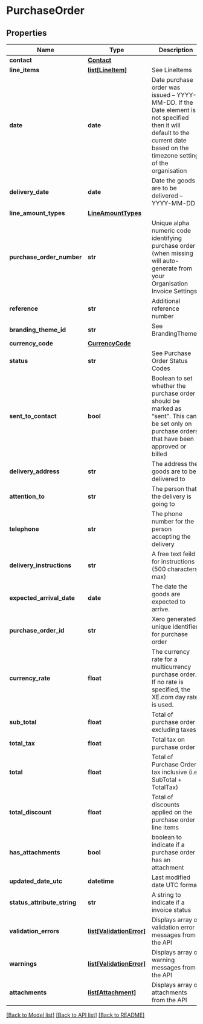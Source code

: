 # PurchaseOrder

## Properties
Name | Type | Description | Notes
------------ | ------------- | ------------- | -------------
**contact** | [**Contact**](Contact.md) |  | [optional] 
**line_items** | [**list[LineItem]**](LineItem.md) | See LineItems | [optional] 
**date** | **date** | Date purchase order was issued – YYYY-MM-DD. If the Date element is not specified then it will default to the current date based on the timezone setting of the organisation | [optional] 
**delivery_date** | **date** | Date the goods are to be delivered – YYYY-MM-DD | [optional] 
**line_amount_types** | [**LineAmountTypes**](LineAmountTypes.md) |  | [optional] 
**purchase_order_number** | **str** | Unique alpha numeric code identifying purchase order (when missing will auto-generate from your Organisation Invoice Settings) | [optional] 
**reference** | **str** | Additional reference number | [optional] 
**branding_theme_id** | **str** | See BrandingThemes | [optional] 
**currency_code** | [**CurrencyCode**](CurrencyCode.md) |  | [optional] 
**status** | **str** | See Purchase Order Status Codes | [optional] 
**sent_to_contact** | **bool** | Boolean to set whether the purchase order should be marked as “sent”. This can be set only on purchase orders that have been approved or billed | [optional] 
**delivery_address** | **str** | The address the goods are to be delivered to | [optional] 
**attention_to** | **str** | The person that the delivery is going to | [optional] 
**telephone** | **str** | The phone number for the person accepting the delivery | [optional] 
**delivery_instructions** | **str** | A free text feild for instructions (500 characters max) | [optional] 
**expected_arrival_date** | **date** | The date the goods are expected to arrive. | [optional] 
**purchase_order_id** | **str** | Xero generated unique identifier for purchase order | [optional] 
**currency_rate** | **float** | The currency rate for a multicurrency purchase order. If no rate is specified, the XE.com day rate is used. | [optional] 
**sub_total** | **float** | Total of purchase order excluding taxes | [optional] 
**total_tax** | **float** | Total tax on purchase order | [optional] 
**total** | **float** | Total of Purchase Order tax inclusive (i.e. SubTotal + TotalTax) | [optional] 
**total_discount** | **float** | Total of discounts applied on the purchase order line items | [optional] 
**has_attachments** | **bool** | boolean to indicate if a purchase order has an attachment | [optional] [default to False]
**updated_date_utc** | **datetime** | Last modified date UTC format | [optional] 
**status_attribute_string** | **str** | A string to indicate if a invoice status | [optional] 
**validation_errors** | [**list[ValidationError]**](ValidationError.md) | Displays array of validation error messages from the API | [optional] 
**warnings** | [**list[ValidationError]**](ValidationError.md) | Displays array of warning messages from the API | [optional] 
**attachments** | [**list[Attachment]**](Attachment.md) | Displays array of attachments from the API | [optional] 

[[Back to Model list]](../README.md#documentation-for-models) [[Back to API list]](../README.md#documentation-for-api-endpoints) [[Back to README]](../README.md)


